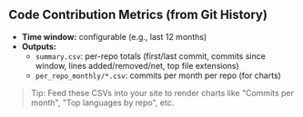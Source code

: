 ## Code Contribution Metrics (from Git History)
- **Time window:** configurable (e.g., last 12 months)
- **Outputs:**
  - `summary.csv`: per-repo totals (first/last commit, commits since window, lines added/removed/net, top file extensions)
  - `per_repo_monthly/*.csv`: commits per month per repo (for charts)

> Tip: Feed these CSVs into your site to render charts like "Commits per month", "Top languages by repo", etc.
